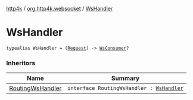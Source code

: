 [http4k](../index.md) / [org.http4k.websocket](index.md) / [WsHandler](./-ws-handler.md)

# WsHandler

`typealias WsHandler = (`[`Request`](../org.http4k.core/-request/index.md)`) -> `[`WsConsumer`](-ws-consumer.md)`?`

### Inheritors

| Name | Summary |
|---|---|
| [RoutingWsHandler](../org.http4k.routing/-routing-ws-handler/index.md) | `interface RoutingWsHandler : `[`WsHandler`](./-ws-handler.md) |
